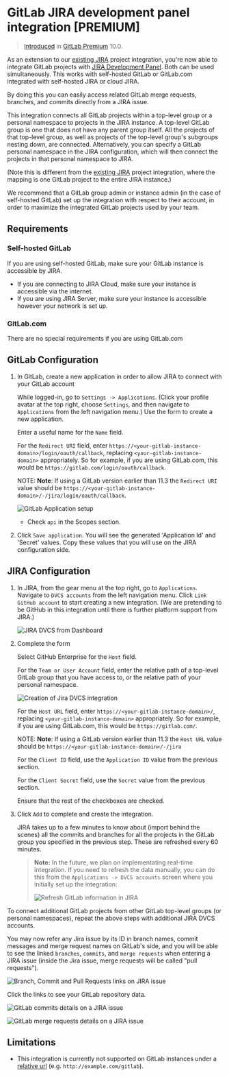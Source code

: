 # GitLab JIRA development panel integration **[PREMIUM]**

> [Introduced][ee-2381] in [GitLab Premium][eep] 10.0.

As an extension to our [existing JIRA][existing-jira] project integration, you're now able to integrate
GitLab projects with [JIRA Development Panel][jira-development-panel]. Both can be used
simultaneously. This works with self-hosted GitLab or GitLab.com integrated with self-hosted JIRA
or cloud JIRA.

By doing this you can easily access related GitLab merge requests, branches, and commits directly from a JIRA issue.

This integration connects all GitLab projects within a top-level group or a personal namespace to projects in the JIRA instance.
A top-level GitLab group is one that does not have any parent group itself. All the projects of that top-level group,
as well as projects of the top-level group's subgroups nesting down, are connected. Alternatively, you can specify
a GitLab personal namespace in the JIRA configuration, which will then connect the projects in that personal namespace to JIRA.

(Note this is different from the [existing JIRA][existing-jira] project integration, where the mapping
is one GitLab project to the entire JIRA instance.) 

We recommend that a GitLab group admin
or instance admin (in the case of self-hosted GitLab) set up the integration with respect to their
account, in order to maximize the integrated GitLab projects used by your team.

## Requirements

### Self-hosted GitLab

If you are using self-hosted GitLab, make sure your GitLab instance is accessible by JIRA.

- If you are connecting to JIRA Cloud, make sure your instance is accessible via the internet.
- If you are using JIRA Server, make sure your instance is accessible however your network is set up.

### GitLab.com

There are no special requirements if you are using GitLab.com 

## GitLab Configuration

1. In GitLab, create a new application in order to allow JIRA to connect with your GitLab account

    While logged-in, go to `Settings -> Applications`. (Click your profile avatar at
    the top right, choose `Settings`, and then navigate to `Applications` from the left
    navigation menu.) Use the form to create a new application.

    Enter a useful name for the `Name` field.

    For the `Redirect URI` field, enter `https://<your-gitlab-instance-domain>/login/oauth/callback`,
    replacing `<your-gitlab-instance-domain>` appropriately. So for example, if you are using GitLab.com,
    this would be `https://gitlab.com/login/oauth/callback`.
    
    NOTE: **Note**: 
    If using a GitLab version earlier than 11.3 the `Redirect URI` value should be `https://<your-gitlab-instance-domain>/-/jira/login/oauth/callback`.

    ![GitLab Application setup](img/jira_dev_panel_gl_setup_1.png)
    - Check `api` in the Scopes section.

2. Click `Save application`. You will see the generated 'Application Id' and 'Secret' values.
Copy these values that you will use on the JIRA configuration side.

## JIRA Configuration

1. In JIRA, from the gear menu at the top right, go to `Applications`. Navigate to `DVCS accounts`
from the left navigation menu. Click `Link GitHub account` to start creating a new integration.
(We are pretending to be GitHub in this integration until there is further platform support from JIRA.)

    ![JIRA DVCS from Dashboard](img/jira_dev_panel_jira_setup_1.png)

2. Complete the form

    Select GitHub Enterprise for the `Host` field.

    For the `Team or User Account` field, enter the relative path of a top-level GitLab group that you have access to,
    or the relative path of your personal namespace.

    ![Creation of Jira DVCS integration](img/jira_dev_panel_jira_setup_2.png)

    For the `Host URL` field, enter `https://<your-gitlab-instance-domain>/`,
    replacing `<your-gitlab-instance-domain>` appropriately. So for example, if you are using GitLab.com,
    this would be `https://gitlab.com/`.
    
    NOTE: **Note**:
    If using a GitLab version earlier than 11.3 the `Host URL` value should be `https://<your-gitlab-instance-domain>/-/jira`

    For the `Client ID` field, use the `Application ID` value from the previous section.

    For the `Client Secret` field, use the `Secret` value from the previous section.

    Ensure that the rest of the checkboxes are checked.

3. Click `Add` to complete and create the integration.

    JIRA takes up to a few minutes to know about (import behind the scenes) all the commits and branches
    for all the projects in the GitLab group you specified in the previous step. These are refreshed
    every 60 minutes.

    > **Note:**
    > In the future, we plan on implementating real-time integration. If you need
    > to refresh the data manually, you can do this from the `Applications -> DVCS
    > accounts` screen where you initially set up the integration:
    >
    > ![Refresh GitLab information in JIRA](img/jira_dev_panel_manual_refresh.png)

To connect additional GitLab projects from other GitLab top-level groups (or personal namespaces), repeat the above
steps with additional JIRA DVCS accounts.

You may now refer any Jira issue by its ID in branch names, commit messages and  merge request names on GitLab's side,
and you will be able to see the linked `branches`, `commits`, and `merge requests` when entering a JIRA issue
(inside the Jira issue, merge requests will be called "pull requests").


![Branch, Commit and Pull Requests links on JIRA issue](img/jira_dev_panel_jira_setup_3.png)

Click the links to see your GitLab repository data.

![GitLab commits details on a JIRA issue](img/jira_dev_panel_jira_setup_4.png)

![GitLab merge requests details on a JIRA issue](img/jira_dev_panel_jira_setup_5.png)


## Limitations

- This integration is currently not supported on GitLab instances under a [relative url][relative-url] (e.g. `http://example.com/gitlab`).

[existing-jira]: ../user/project/integrations/jira.md
[jira-development-panel]: https://confluence.atlassian.com/adminjiraserver070/integrating-with-development-tools-776637096.html#Integratingwithdevelopmenttools-Developmentpanelonissues
[eep]: https://about.gitlab.com/pricing/
[ee-2381]: https://gitlab.com/gitlab-org/gitlab-ee/issues/2381
[relative-url]: https://docs.gitlab.com/omnibus/settings/configuration.html#configuring-a-relative-url-for-gitlab
